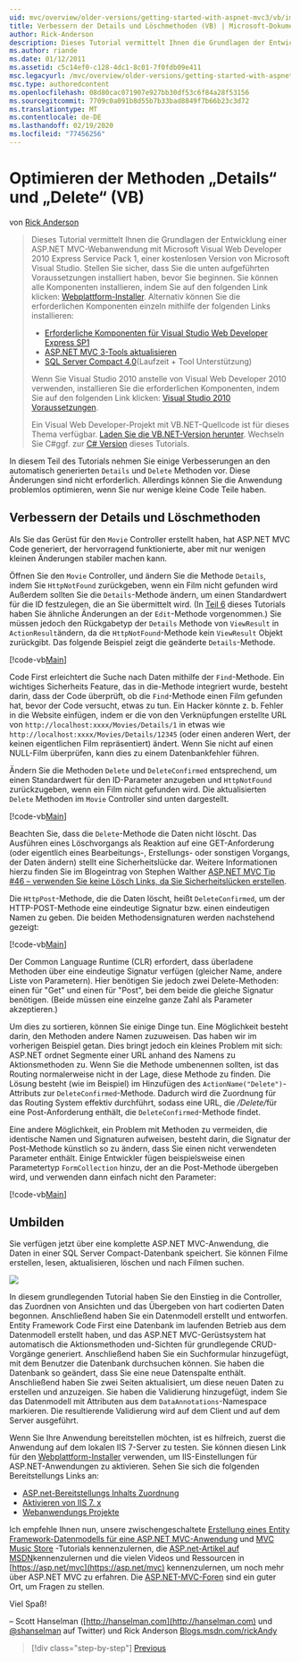 ```yaml
---
uid: mvc/overview/older-versions/getting-started-with-aspnet-mvc3/vb/improving-the-details-and-delete-methods
title: Verbessern der Details und Löschmethoden (VB) | Microsoft-Dokumentation
author: Rick-Anderson
description: Dieses Tutorial vermittelt Ihnen die Grundlagen der Entwicklung einer ASP.NET MVC-Webanwendung mithilfe von Microsoft Visual Web Developer 2010 Express Service Pack 1.
ms.author: riande
ms.date: 01/12/2011
ms.assetid: c5c14ef0-c128-4dc1-8c01-7f0fdb09e411
msc.legacyurl: /mvc/overview/older-versions/getting-started-with-aspnet-mvc3/vb/improving-the-details-and-delete-methods
msc.type: authoredcontent
ms.openlocfilehash: 08d80cac071907e927bb30df53c6f84a28f53156
ms.sourcegitcommit: 7709c0a091b8d55b7b33bad8849f7b66b23c3d72
ms.translationtype: MT
ms.contentlocale: de-DE
ms.lasthandoff: 02/19/2020
ms.locfileid: "77456256"
---
```

# <a name="improving-the-details-and-delete-methods-vb"></a>Optimieren der Methoden „Details“ und „Delete“ (VB)

von [Rick Anderson](https://twitter.com/RickAndMSFT)

> Dieses Tutorial vermittelt Ihnen die Grundlagen der Entwicklung einer ASP.NET MVC-Webanwendung mit Microsoft Visual Web Developer 2010 Express Service Pack 1, einer kostenlosen Version von Microsoft Visual Studio. Stellen Sie sicher, dass Sie die unten aufgeführten Voraussetzungen installiert haben, bevor Sie beginnen. Sie können alle Komponenten installieren, indem Sie auf den folgenden Link klicken: [Webplattform-Installer](https://www.microsoft.com/web/gallery/install.aspx?appid=VWD2010SP1Pack). Alternativ können Sie die erforderlichen Komponenten einzeln mithilfe der folgenden Links installieren:
> 
> - [Erforderliche Komponenten für Visual Studio Web Developer Express SP1](https://www.microsoft.com/web/gallery/install.aspx?appid=VWD2010SP1Pack)
> - [ASP.NET MVC 3-Tools aktualisieren](https://www.microsoft.com/web/gallery/install.aspx?appsxml=&amp;appid=MVC3)
> - [SQL Server Compact 4,0](https://www.microsoft.com/web/gallery/install.aspx?appid=SQLCE;SQLCEVSTools_4_0)(Laufzeit + Tool Unterstützung)
> 
> Wenn Sie Visual Studio 2010 anstelle von Visual Web Developer 2010 verwenden, installieren Sie die erforderlichen Komponenten, indem Sie auf den folgenden Link klicken: [Visual Studio 2010 Voraussetzungen](https://www.microsoft.com/web/gallery/install.aspx?appsxml=&amp;appid=VS2010SP1Pack).
> 
> Ein Visual Web Developer-Projekt mit VB.NET-Quellcode ist für dieses Thema verfügbar. [Laden Sie die VB.NET-Version herunter](https://code.msdn.microsoft.com/Introduction-to-MVC-3-10d1b098). Wechseln Sie C#ggf. zur [ C# Version](../cs/improving-the-details-and-delete-methods.md) dieses Tutorials.

In diesem Teil des Tutorials nehmen Sie einige Verbesserungen an den automatisch generierten `Details` und `Delete` Methoden vor. Diese Änderungen sind nicht erforderlich. Allerdings können Sie die Anwendung problemlos optimieren, wenn Sie nur wenige kleine Code Teile haben.

## <a name="improving-the-details-and-delete-methods"></a>Verbessern der Details und Löschmethoden

Als Sie das Gerüst für den `Movie` Controller erstellt haben, hat ASP.NET MVC Code generiert, der hervorragend funktionierte, aber mit nur wenigen kleinen Änderungen stabiler machen kann.

Öffnen Sie den `Movie` Controller, und ändern Sie die Methode `Details`, indem Sie `HttpNotFound` zurückgeben, wenn ein Film nicht gefunden wird Außerdem sollten Sie die `Details`-Methode ändern, um einen Standardwert für die ID festzulegen, die an Sie übermittelt wird. (In [Teil 6](examining-the-edit-methods-and-edit-view.md) dieses Tutorials haben Sie ähnliche Änderungen an der `Edit`-Methode vorgenommen.) Sie müssen jedoch den Rückgabetyp der `Details` Methode von `ViewResult` in `ActionResult`ändern, da die `HttpNotFound`-Methode kein `ViewResult` Objekt zurückgibt. Das folgende Beispiel zeigt die geänderte `Details`-Methode.

[!code-vb[Main](improving-the-details-and-delete-methods/samples/sample1.vb)]

Code First erleichtert die Suche nach Daten mithilfe der `Find`-Methode. Ein wichtiges Sicherheits Feature, das in die-Methode integriert wurde, besteht darin, dass der Code überprüft, ob die `Find`-Methode einen Film gefunden hat, bevor der Code versucht, etwas zu tun. Ein Hacker könnte z. b. Fehler in die Website einfügen, indem er die von den Verknüpfungen erstellte URL von `http://localhost:xxxx/Movies/Details/1` in etwas wie `http://localhost:xxxx/Movies/Details/12345` (oder einen anderen Wert, der keinen eigentlichen Film repräsentiert) ändert. Wenn Sie nicht auf einen NULL-Film überprüfen, kann dies zu einem Datenbankfehler führen.

Ändern Sie die Methoden `Delete` und `DeleteConfirmed` entsprechend, um einen Standardwert für den ID-Parameter anzugeben und `HttpNotFound` zurückzugeben, wenn ein Film nicht gefunden wird. Die aktualisierten `Delete` Methoden im `Movie` Controller sind unten dargestellt.

[!code-vb[Main](improving-the-details-and-delete-methods/samples/sample2.vb)]

Beachten Sie, dass die `Delete`-Methode die Daten nicht löscht. Das Ausführen eines Löschvorgangs als Reaktion auf eine GET-Anforderung (oder eigentlich eines Bearbeitungs-, Erstellungs- oder sonstigen Vorgangs, der Daten ändern) stellt eine Sicherheitslücke dar. Weitere Informationen hierzu finden Sie im Blogeintrag von Stephen Walther [ASP.NET MVC Tip #46 – verwenden Sie keine Lösch Links, da Sie Sicherheitslücken erstellen](http://stephenwalther.com/blog/archive/2009/01/21/asp.net-mvc-tip-46-ndash-donrsquot-use-delete-links-because.aspx).

Die `HttpPost`-Methode, die die Daten löscht, heißt `DeleteConfirmed`, um der HTTP-POST-Methode eine eindeutige Signatur bzw. einen eindeutigen Namen zu geben. Die beiden Methodensignaturen werden nachstehend gezeigt:

[!code-vb[Main](improving-the-details-and-delete-methods/samples/sample3.vb)]

Der Common Language Runtime (CLR) erfordert, dass überladene Methoden über eine eindeutige Signatur verfügen (gleicher Name, andere Liste von Parametern). Hier benötigen Sie jedoch zwei Delete-Methoden: einen für "Get" und einen für "Post", bei dem beide die gleiche Signatur benötigen. (Beide müssen eine einzelne ganze Zahl als Parameter akzeptieren.)

Um dies zu sortieren, können Sie einige Dinge tun. Eine Möglichkeit besteht darin, den Methoden andere Namen zuzuweisen. Das haben wir im vorherigen Beispiel getan. Dies bringt jedoch ein kleines Problem mit sich: ASP.NET ordnet Segmente einer URL anhand des Namens zu Aktionsmethoden zu. Wenn Sie die Methode umbenennen sollten, ist das Routing normalerweise nicht in der Lage, diese Methode zu finden. Die Lösung besteht (wie im Beispiel) im Hinzufügen des `ActionName("Delete")`-Attributs zur `DeleteConfirmed`-Methode. Dadurch wird die Zuordnung für das Routing System effektiv durchführt, sodass eine URL, die <em>/Delete/</em>für eine Post-Anforderung enthält, die `DeleteConfirmed`-Methode findet.

Eine andere Möglichkeit, ein Problem mit Methoden zu vermeiden, die identische Namen und Signaturen aufweisen, besteht darin, die Signatur der Post-Methode künstlich so zu ändern, dass Sie einen nicht verwendeten Parameter enthält. Einige Entwickler fügen beispielsweise einen Parametertyp `FormCollection` hinzu, der an die Post-Methode übergeben wird, und verwenden dann einfach nicht den Parameter:

[!code-vb[Main](improving-the-details-and-delete-methods/samples/sample4.vb)]

## <a name="wrapping-up"></a>Umbilden

Sie verfügen jetzt über eine komplette ASP.NET MVC-Anwendung, die Daten in einer SQL Server Compact-Datenbank speichert. Sie können Filme erstellen, lesen, aktualisieren, löschen und nach Filmen suchen.

![](improving-the-details-and-delete-methods/_static/image1.png)

In diesem grundlegenden Tutorial haben Sie den Einstieg in die Controller, das Zuordnen von Ansichten und das Übergeben von hart codierten Daten begonnen. Anschließend haben Sie ein Datenmodell erstellt und entworfen. Entity Framework Code First eine Datenbank im laufenden Betrieb aus dem Datenmodell erstellt haben, und das ASP.NET MVC-Gerüstsystem hat automatisch die Aktionsmethoden und-Sichten für grundlegende CRUD-Vorgänge generiert. Anschließend haben Sie ein Suchformular hinzugefügt, mit dem Benutzer die Datenbank durchsuchen können. Sie haben die Datenbank so geändert, dass Sie eine neue Datenspalte enthält. Anschließend haben Sie zwei Seiten aktualisiert, um diese neuen Daten zu erstellen und anzuzeigen. Sie haben die Validierung hinzugefügt, indem Sie das Datenmodell mit Attributen aus dem `DataAnnotations`-Namespace markieren. Die resultierende Validierung wird auf dem Client und auf dem Server ausgeführt.

Wenn Sie Ihre Anwendung bereitstellen möchten, ist es hilfreich, zuerst die Anwendung auf dem lokalen IIS 7-Server zu testen. Sie können diesen Link für den [Webplattform-Installer](https://www.microsoft.com/web/gallery/install.aspx?appsxml=&amp;appid=ASPNET;) verwenden, um IIS-Einstellungen für ASP.NET-Anwendungen zu aktivieren. Sehen Sie sich die folgenden Bereitstellungs Links an:

- [ASP.net-Bereitstellungs Inhalts Zuordnung](https://msdn.microsoft.com/library/dd394698.aspx)
- [Aktivieren von IIS 7. x](https://blogs.msdn.com/b/rickandy/archive/2011/03/14/enabling-iis-7-x-on-windows-7-vista-sp1-windows-2008-windows-2008-r2.aspx)
- [Webanwendungs Projekte](https://msdn.microsoft.com/library/dd394698.aspx)

Ich empfehle Ihnen nun, unsere zwischengeschaltete [Erstellung eines Entity Framework-Datenmodells für eine ASP.NET MVC-Anwendung](../../../getting-started/getting-started-with-ef-using-mvc/creating-an-entity-framework-data-model-for-an-asp-net-mvc-application.md) und [MVC Music Store](../../mvc-music-store/mvc-music-store-part-1.md) -Tutorials kennenzulernen, die [ASP.net-Artikel auf MSDN](https://msdn.microsoft.com/library/gg416514(VS.98).aspx)kennenzulernen und die vielen Videos und Ressourcen in [https://asp.net/mvc](https://asp.net/mvc) kennenzulernen, um noch mehr über ASP.NET MVC zu erfahren. Die [ASP.NET-MVC-Foren](https://forums.asp.net/1146.aspx) sind ein guter Ort, um Fragen zu stellen.

Viel Spaß!

– Scott Hanselman ([http://hanselman.com](http://hanselman.com) und [@shanselman](http://twitter.com/shanselman) auf Twitter) und Rick Anderson [Blogs.msdn.com/rickAndy](https://blogs.msdn.com/rickAndy)

> [!div class="step-by-step"]
> [Previous](adding-validation-to-the-model.md)
